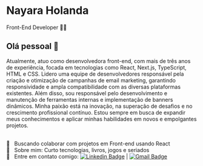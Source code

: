 # Nayara Holanda
Front-End Developer 👩‍💻

## Olá pessoal 👋

Atualmente, atuo como desenvolvedora front-end, com mais de três anos de experiência, focada em tecnologias como React, Next.js, TypeScript, HTML e CSS. Lidero uma equipe de desenvolvedores responsável pela criação e otimização de campanhas de email marketing, garantindo responsividade e ampla compatibilidade com as diversas plataformas existentes. Além disso, sou responsável pelo desenvolvimento e manutenção de ferramentas internas e implementação de banners dinâmicos. Minha paixão está na inovação, na superação de desafios e no crescimento profissional contínuo.
Estou sempre em busca de expandir meus conhecimentos e aplicar minhas habilidades em novos e empolgantes projetos.

 <br/> :yellow_heart: &nbsp; Buscando colaborar com projetos em Front-end usando React
 <br/> 💬  &nbsp; Sobre mim: Curto tecnologias, livros, jogos e seriados
 <br/> :email: &nbsp; Entre em contato comigo: [![Linkedin Badge](https://img.shields.io/badge/-nayarapiauilino-blue?style=flat-square&logo=Linkedin&logoColor=white&link=https://www.linkedin.com/in/nayarapiauilino/)](https://www.linkedin.com/in/nayarapiauilino/) 
| 
[![Gmail Badge](https://img.shields.io/badge/-naayaraholanda@gmail.com-c14438?style=flat-square&logo=Gmail&logoColor=white&link=mailto:naayaraholanda@gmail.com)](mailto:naayaraholanda@gmail.com)
